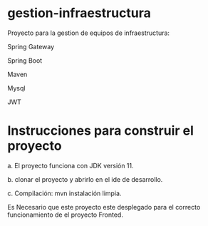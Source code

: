 # gestion-infraestructura
Proyecto para la gestion de equipos de infraestructura:

Spring Gateway

Spring Boot 

Maven 

Mysql

JWT

# Instrucciones para construir el proyecto
a. El proyecto funciona con JDK versión 11.

b. clonar el proyecto y abrirlo en el ide de desarrollo.

c. Compilación: mvn instalación limpia.


Es Necesario que este proyecto este desplegado para el correcto funcionamiento de el 
proyecto Fronted.

